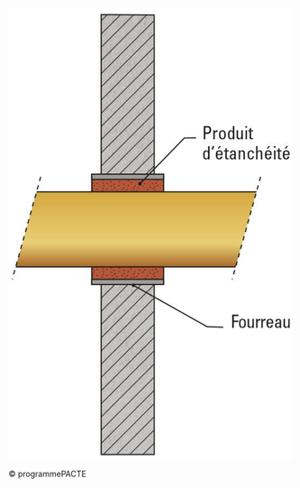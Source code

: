 ![](<images/Traversé de parois intérieures circuit hydraulique/_page_0_Figure_0.jpeg>)

© programmePACTE